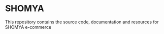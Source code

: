 # SHOMYA
This repository contains the source code, documentation and resources for SHOMYA e-commerce
